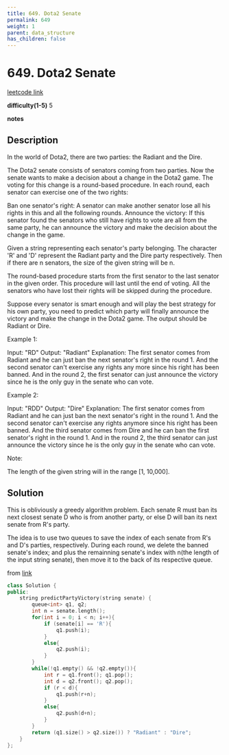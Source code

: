 ```yaml
---
title: 649. Dota2 Senate
permalink: 649
weight: 1
parent: data_structure
has_children: false
---
```

# 649. Dota2 Senate
[leetcode link](https://leetcode.com/problems/dota2-senate/)

**difficulty(1-5)** 
5

**notes**   


## Description
In the world of Dota2, there are two parties: the Radiant and the Dire.

The Dota2 senate consists of senators coming from two parties. Now the senate wants to make a decision about a change in the Dota2 game. The voting for this change is a round-based procedure. In each round, each senator can exercise one of the two rights:

Ban one senator's right:
A senator can make another senator lose all his rights in this and all the following rounds.
Announce the victory:
If this senator found the senators who still have rights to vote are all from the same party, he can announce the victory and make the decision about the change in the game.
 

Given a string representing each senator's party belonging. The character 'R' and 'D' represent the Radiant party and the Dire party respectively. Then if there are n senators, the size of the given string will be n.

The round-based procedure starts from the first senator to the last senator in the given order. This procedure will last until the end of voting. All the senators who have lost their rights will be skipped during the procedure.

Suppose every senator is smart enough and will play the best strategy for his own party, you need to predict which party will finally announce the victory and make the change in the Dota2 game. The output should be Radiant or Dire.

Example 1:

Input: "RD"
Output: "Radiant"
Explanation: The first senator comes from Radiant and he can just ban the next senator's right in the round 1. 
And the second senator can't exercise any rights any more since his right has been banned. 
And in the round 2, the first senator can just announce the victory since he is the only guy in the senate who can vote.
 

Example 2:

Input: "RDD"
Output: "Dire"
Explanation: 
The first senator comes from Radiant and he can just ban the next senator's right in the round 1. 
And the second senator can't exercise any rights anymore since his right has been banned. 
And the third senator comes from Dire and he can ban the first senator's right in the round 1. 
And in the round 2, the third senator can just announce the victory since he is the only guy in the senate who can vote.
 

Note:

The length of the given string will in the range [1, 10,000].

## Solution
This is obliviously a greedy algorithm problem. Each senate R must ban its next closest senate D who is from another party, or else D will ban its next senate from R's party.

The idea is to use two queues to save the index of each senate from R's and D's parties, respectively. During each round, we delete the banned senate's index; and plus the remainning senate's index with n(the length of the input string senate), then move it to the back of its respective queue.

from [link](https://leetcode.com/problems/dota2-senate/discuss/105858/JavaC%2B%2B-Very-simple-greedy-solution-with-explanation)

```c++
class Solution {
public:
    string predictPartyVictory(string senate) {
        queue<int> q1, q2;
        int n = senate.length();
        for(int i = 0; i < n; i++){
            if (senate[i] == 'R'){
                q1.push(i);
            }
            else{
                q2.push(i);
            }
        }
        while(!q1.empty() && !q2.empty()){
            int r = q1.front(); q1.pop();
            int d = q2.front(); q2.pop();
            if (r < d){
                q1.push(r+n);
            }
            else{
                q2.push(d+n);
            }
        }
        return (q1.size() > q2.size()) ? "Radiant" : "Dire";
    }
};
```


